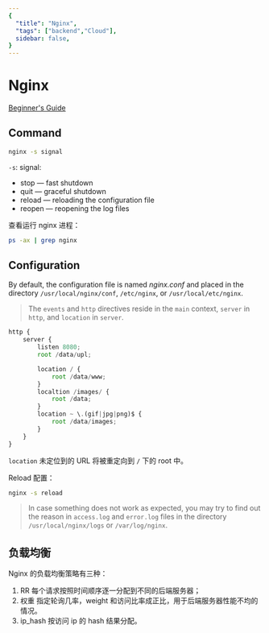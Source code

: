 ```yaml
---
{
  "title": "Nginx",
  "tags": ["backend","Cloud"],
  sidebar: false,
}
---
```

# Nginx

[Beginner's Guide](http://nginx.org/en/docs/beginners_guide.html)

## Command

```sh
nginx -s signal
```

`-s`: signal:
- stop — fast shutdown
- quit — graceful shutdown
- reload — reloading the configuration file
- reopen — reopening the log files

查看运行 nginx 进程：

```sh
ps -ax | grep nginx
```

## Configuration

By default, the configuration file is named *nginx.conf* and placed in the directory `/usr/local/nginx/conf`, `/etc/nginx`, or `/usr/local/etc/nginx`.

> The `events` and `http` directives reside in the `main` context, `server` in `http`, and `location` in `server`.

```js
http {
    server {
        listen 8080;
        root /data/upl;

        location / {
            root /data/www;
        }
        localtion /images/ {
            root /data;
        }
        location ~ \.(gif|jpg|png)$ {
            root /data/images;
        }
    } 
}
```

`location` 未定位到的 URL 将被重定向到 `/` 下的 root 中。

Reload 配置：

```sh
nginx -s reload
```

>In case something does not work as expected, you may try to find out the reason in `access.log` and `error.log` files in the directory `/usr/local/nginx/logs` or `/var/log/nginx`.

## 负载均衡

Nginx 的负载均衡策略有三种：
1. RR
    每个请求按照时间顺序逐一分配到不同的后端服务器；
2. 权重
    指定轮询几率，weight 和访问比率成正比，用于后端服务器性能不均的情况。
3. ip_hash
    按访问 ip 的 hash 结果分配。
